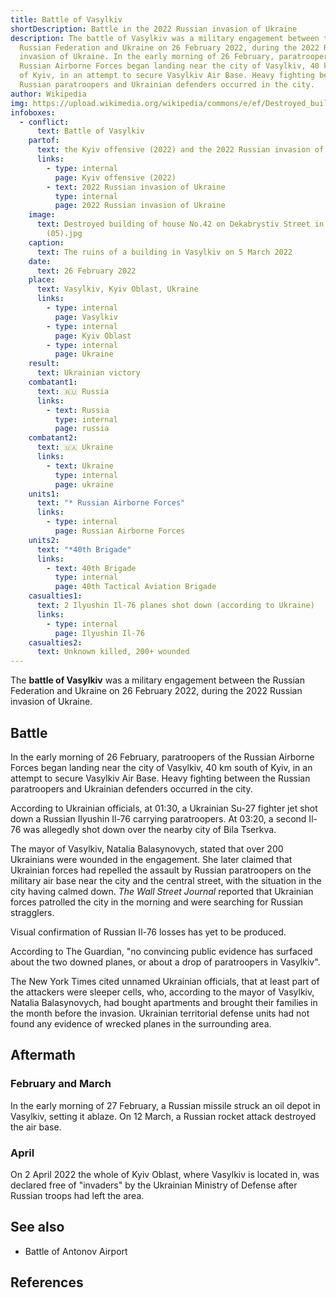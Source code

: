 ```yaml
---
title: Battle of Vasylkiv
shortDescription: Battle in the 2022 Russian invasion of Ukraine
description: The battle of Vasylkiv was a military engagement between the
  Russian Federation and Ukraine on 26 February 2022, during the 2022 Russian
  invasion of Ukraine. In the early morning of 26 February, paratroopers of the
  Russian Airborne Forces began landing near the city of Vasylkiv, 40 km south
  of Kyiv, in an attempt to secure Vasylkiv Air Base. Heavy fighting between the
  Russian paratroopers and Ukrainian defenders occurred in the city.
author: Wikipedia
img: https://upload.wikimedia.org/wikipedia/commons/e/ef/Destroyed_building_of_house_No.42_on_Dekabrystiv_Street_in_Vasylkiv_(05).jpg
infoboxes:
  - conflict:
      text: Battle of Vasylkiv
    partof:
      text: the Kyiv offensive (2022) and the 2022 Russian invasion of Ukraine
      links:
        - type: internal
          page: Kyiv offensive (2022)
        - text: 2022 Russian invasion of Ukraine
          type: internal
          page: 2022 Russian invasion of Ukraine
    image:
      text: Destroyed building of house No.42 on Dekabrystiv Street in Vasylkiv
        (05).jpg
    caption:
      text: The ruins of a building in Vasylkiv on 5 March 2022
    date:
      text: 26 February 2022
    place:
      text: Vasylkiv, Kyiv Oblast, Ukraine
      links:
        - type: internal
          page: Vasylkiv
        - type: internal
          page: Kyiv Oblast
        - type: internal
          page: Ukraine
    result:
      text: Ukrainian victory
    combatant1:
      text: 🇷🇺 Russia
      links:
        - text: Russia
          type: internal
          page: russia
    combatant2:
      text: 🇺🇦 Ukraine
      links:
        - text: Ukraine
          type: internal
          page: ukraine
    units1:
      text: "* Russian Airborne Forces"
      links:
        - type: internal
          page: Russian Airborne Forces
    units2:
      text: "*40th Brigade"
      links:
        - text: 40th Brigade
          type: internal
          page: 40th Tactical Aviation Brigade
    casualties1:
      text: 2 Ilyushin Il-76 planes shot down (according to Ukraine)
      links:
        - type: internal
          page: Ilyushin Il-76
    casualties2:
      text: Unknown killed, 200+ wounded
---
```


The **battle of Vasylkiv** was a military engagement between the Russian Federation and Ukraine on 26 February 2022, during the 2022 Russian invasion of Ukraine.

## Battle
In the early morning of 26 February, paratroopers of the Russian Airborne Forces began landing near the city of Vasylkiv, 40 km south of Kyiv, in an attempt to secure Vasylkiv Air Base. Heavy fighting between the Russian paratroopers and Ukrainian defenders occurred in the city.

According to Ukrainian officials, at 01:30, a Ukrainian Su-27 fighter jet shot down a Russian Ilyushin Il-76 carrying paratroopers. At 03:20, a second Il-76 was allegedly shot down over the nearby city of Bila Tserkva.

The mayor of Vasylkiv, Natalia Balasynovych, stated that over 200 Ukrainians were wounded in the engagement. She later claimed that Ukrainian forces had repelled the assault by Russian paratroopers on the military air base near the city and the central street, with the situation in the city having calmed down. *The Wall Street Journal* reported that Ukrainian forces patrolled the city in the morning and were searching for Russian stragglers.

Visual confirmation of Russian Il-76 losses has yet to be produced.

According to The Guardian, "no convincing public evidence has surfaced about the two downed planes, or about a drop of paratroopers in Vasylkiv".

The New York Times cited unnamed Ukrainian officials, that at least part of the attackers were sleeper cells, who, according to the mayor of Vasylkiv, Natalia Balasynovych, had bought apartments and brought their families in the month before the invasion. Ukrainian territorial defense units had not found any evidence of wrecked planes in the surrounding area.

## Aftermath


### February and March
In the early morning of 27 February, a Russian missile struck an oil depot in Vasylkiv, setting it ablaze. On 12 March, a Russian rocket attack destroyed the air base.

### April
On 2 April 2022 the whole of Kyiv Oblast, where Vasylkiv is located in, was declared free of "invaders" by the Ukrainian Ministry of Defense after Russian troops had left the area.

## See also
 * Battle of Antonov Airport


## References

